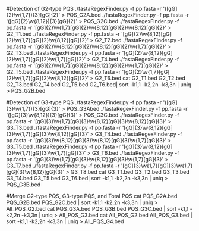 #Detection of G2-type PQS
./fastaRegexFinder.py -f pp.fasta -r '([gG]{2}\w{1,7}){3}[gG]{2}' > PQS_G2A.bed
./fastaRegexFinder.py -f pp.fasta -r '([gG]{2}\w{8,12}){3}[gG]{2}' > PQS_G2C.bed
./fastaRegexFinder.py -f pp.fasta -r '[gG]{2}\w{1,7}[gG]{2}\w{8,12}[gG]{2}\w{8,12}[gG]{2}' > G2_T1.bed
./fastaRegexFinder.py -f pp.fasta -r '[gG]{2}\w{8,12}[gG]{2}\w{1,7}[gG]{2}\w{8,12}[gG]{2}' > G2_T2.bed
./fastaRegexFinder.py -f pp.fasta -r '[gG]{2}\w{8,12}[gG]{2}\w{8,12}[gG]{2}\w{1,7}[gG]{2}' > G2_T3.bed
./fastaRegexFinder.py -f pp.fasta -r '[gG]{2}\w{8,12}[gG]{2}\w{1,7}[gG]{2}\w{1,7}[gG]{2}' > G2_T4.bed
./fastaRegexFinder.py -f pp.fasta -r '[gG]{2}\w{1,7}[gG]{2}\w{8,12}[gG]{2}\w{1,7}[gG]{2}' > G2_T5.bed
./fastaRegexFinder.py -f pp.fasta -r '[gG]{2}\w{1,7}[gG]{2}\w{1,7}[gG]{2}\w{8,12}[gG]{2}' > G2_T6.bed
cat G2_T1.bed G2_T2.bed G2_T3.bed G2_T4.bed G2_T5.bed G2_T6.bed| sort -k1,1 -k2,2n -k3,3n | uniq > PQS_G2B.bed

#Detection of G3-type PQS
./fastaRegexFinder.py -f pp.fasta -r '([gG]{3}\w{1,7}){3}[gG]{3}' > PQS_G3Abed
./fastaRegexFinder.py -f pp.fasta -r '([gG]{3}\w{8,12}){3}[gG]{3}' > PQS_G3C.bed
./fastaRegexFinder.py -f pp.fasta -r '[gG]{3}\w{1,7}[gG]{3}\w{8,12}[gG]{3}\w{8,12}[gG]{3}' > G3_T3.bed
./fastaRegexFinder.py -f pp.fasta -r '[gG]{3}\w{8,12}[gG]{3}\w{1,7}[gG]{3}\w{8,12}[gG]{3}' > G3_T4.bed
./fastaRegexFinder.py -f pp.fasta -r '[gG]{3}\w{8,12}[gG]{3}\w{8,12}[gG]{3}\w{1,7}[gG]{3}' > G3_T5.bed
./fastaRegexFinder.py -f pp.fasta -r '[gG]{3}\w{8,12}[gG]{3}\w{1,7}[gG]{3}\w{1,7}[gG]{3}' > G3_T6.bed
./fastaRegexFinder.py -f pp.fasta -r '[gG]{3}\w{1,7}[gG]{3}\w{8,12}[gG]{3}\w{1,7}[gG]{3}' > G3_T7.bed
./fastaRegexFinder.py -f pp.fasta -r '[gG]{3}\w{1,7}[gG]{3}\w{1,7}[gG]{3}\w{8,12}[gG]{3}' > G3_T8.bed
cat G3_T1.bed G3_T2.bed G3_T3.bed G3_T4.bed G3_T5.bed G3_T6.bed| sort -k1,1 -k2,2n -k3,3n | uniq > PQS_G3B.bed

#Merge G2-type PQS, G3-type PQS, and Total PQS
cat PQS_G2A.bed PQS_G2B.bed PQS_G2C.bed  | sort -k1,1 -k2,2n -k3,3n  | uniq  > All_PQS_G2.bed
cat PQS_G3A.bed PQS_G3B.bed PQS_G3C.bed  | sort -k1,1 -k2,2n -k3,3n  | uniq  > All_PQS_G3.bed
cat All_PQS_G2.bed All_PQS_G3.bed  | sort -k1,1 -k2,2n -k3,3n  | uniq  > All_PQS_G4.bed
